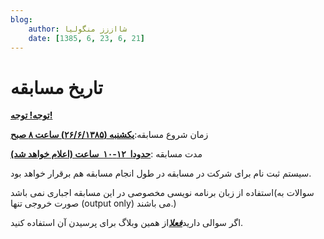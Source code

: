 ```yaml
---
blog:
    author: شااززز منگولیا
    date: [1385, 6, 23, 6, 21]
---
```

# تاریخ مسابقه

<div class="cnt">
<strong><u>توجه! توجه!</u></strong><p></p>
<p>زمان شروع مسابقه:<strong><u>یکشنبه (۲۶/۶/۱۳۸۵) ساعت ۸ صبح</u></strong></p>
<p>مدت مسابقه :<strong><u>حدودا  ۱۲-۱۰  ساعت (اعلام خواهد شد)</u></strong></p>
<p>سیستم ثبت نام برای شرکت در مسابقه در طول انجام مسابقه هم برقرار خواهد بود.</p>
<p>استفاده از زبان برنامه نویسی مخصوصی در این مسابقه اجباری نمی باشد(سوالات به صورت خروجی تنها (output only) می باشند.)</p>
<p>اگر سوالی دارید<em><strong><u>فعلا</u></strong></em>از همین وبلاگ برای پرسیدن آن استفاده کنید.</p>
</div>

